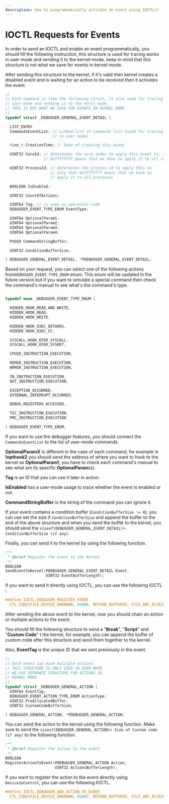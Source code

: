 ```yaml
---
description: How to programmatically activate an event using IOCTLs?
---
```


# IOCTL Requests for Events

In order to send an IOCTL and enable an event programmatically, you should fill the following instruction, this structure is used for tracing works in user mode and sending it to the kernel-mode, keep in mind that this structure is not what we save for events in kernel-mode.

After sending this structure to the kernel, if it's valid then kernel creates a disabled event and is waiting for an action to be received then it activates the event.

```c
//
// Each command is like the following struct, it also used for tracing works in
// user mode and sending it to the kernl mode,
// THIS IS NOT WHAT WE SAVE FOR EVENTS IN KERNEL MODE
//
typedef struct _DEBUGGER_GENERAL_EVENT_DETAIL {

  LIST_ENTRY
  CommandsEventList; // Linked-list of commands list (used for tracing purpose
                     // in user mode)

  time_t CreationTime; // Date of creating this event

  UINT32 CoreId; // determines the core index to apply this event to, if it's
                 // 0xffffffff means that we have to apply it to all cores

  UINT32 ProcessId; // determines the process id to apply this to
                    // only that 0xffffffff means that we have to
                    // apply it to all processes

  BOOLEAN IsEnabled;

  UINT32 CountOfActions;

  UINT64 Tag; // is same as operation code
  DEBUGGER_EVENT_TYPE_ENUM EventType;

  UINT64 OptionalParam1;
  UINT64 OptionalParam2;
  UINT64 OptionalParam3;
  UINT64 OptionalParam4;

  PVOID CommandStringBuffer;

  UINT32 ConditionBufferSize;

} DEBUGGER_GENERAL_EVENT_DETAIL, *PDEBUGGER_GENERAL_EVENT_DETAIL;
```

Based on your request, you can select one of the following actions from`DEBUGGER_EVENT_TYPE_ENUM` enum. This enum will be updated in the future version but if you want to simulate a special command then check the command's manual to see what's the command's type.

```c

typedef enum _DEBUGGER_EVENT_TYPE_ENUM {

  HIDDEN_HOOK_READ_AND_WRITE,
  HIDDEN_HOOK_READ,
  HIDDEN_HOOK_WRITE,

  HIDDEN_HOOK_EXEC_DETOURS,
  HIDDEN_HOOK_EXEC_CC,

  SYSCALL_HOOK_EFER_SYSCALL,
  SYSCALL_HOOK_EFER_SYSRET,

  CPUID_INSTRUCTION_EXECUTION,

  RDMSR_INSTRUCTION_EXECUTION,
  WRMSR_INSTRUCTION_EXECUTION,

  IN_INSTRUCTION_EXECUTION,
  OUT_INSTRUCTION_EXECUTION,

  EXCEPTION_OCCURRED,
  EXTERNAL_INTERRUPT_OCCURRED,

  DEBUG_REGISTERS_ACCESSED,

  TSC_INSTRUCTION_EXECUTION,
  PMC_INSTRUCTION_EXECUTION

} DEBUGGER_EVENT_TYPE_ENUM;
```

If you want to use the debugger features, you should connect the `CommandsEventList` to the list of user-mode commands.

**OptionalParamX** is different in the case of each command, for example in **!epthook2** you should send the address of where you want to hook to the kernel as **OptionalParam1**, you have to check each command's manual to see what are its specific **OptionalParam**\(s\).

**Tag** is an ID that you can use it later in action. 

**IsEnabled** has a user-mode usage to trace whether the event is enabled or not.

**CommandStringBuffer** is the string of the command you can ignore it.

If your event contains a condition buffer \(`ConditionBufferSize != 0`\), you can use set the size if `ConditionBufferSize` and append the buffer to the end of the above structure and when you send the buffer to the kernel, you should send the `sizeof(DEBUGGER_GENERAL_EVENT_DETAIL)+ ConditionBufferSize (if any)`.

Finally, you can send it to the kernel by using the following function.

```c
/**
 * @brief Register the event to the kernel
 */
BOOLEAN
SendEventToKernel(PDEBUGGER_GENERAL_EVENT_DETAIL Event,
                  UINT32 EventBufferLength);
```

 If you want to send it directly using IOCTL, you can use the following IOCTL :

```c
#define IOCTL_DEBUGGER_REGISTER_EVENT                                          \
  CTL_CODE(FILE_DEVICE_UNKNOWN, 0x806, METHOD_BUFFERED, FILE_ANY_ACCESS)
```

After sending the above event to the kernel, now you should chain an action or multiple actions to the event.

You should fill the following structure to send a "**Break**", "**Script**" and "**Custom Code**" t the kernel, for example, you can append the buffer of custom code after this structure and send them together to the kernel.

Also, **EventTag** is the unique ID that we sent previously in the event. 

```c
//
// Each event can have mulitple actions
// THIS STRUCTURE IS ONLY USED IN USER MODE
// WE USE SEPARATE STRUCTURE FOR ACTIONS IN
// KERNEL MODE
//
typedef struct _DEBUGGER_GENERAL_ACTION {
  UINT64 EventTag;
  DEBUGGER_EVENT_ACTION_TYPE_ENUM ActionType;
  UINT32 PreAllocatedBuffer;
  UINT32 CustomCodeBufferSize;

} DEBUGGER_GENERAL_ACTION, *PDEBUGGER_GENERAL_ACTION;
```

You can send the action to the kernel using the following function. Make sure to send the `sizeof(DEBUGGER_GENERAL_ACTION)+ Size of Custom code (if any)` to the following function.

```c
/**
 * @brief Register the action to the event
 */
BOOLEAN
RegisterActionToEvent(PDEBUGGER_GENERAL_ACTION Action,
                      UINT32 ActionsBufferLength);
```

If you want to register the action to the event directly using `DeviceIoControl`, you can use the following IOCTL.

```c
#define IOCTL_DEBUGGER_ADD_ACTION_TO_EVENT                                     \
  CTL_CODE(FILE_DEVICE_UNKNOWN, 0x807, METHOD_BUFFERED, FILE_ANY_ACCESS)
```

